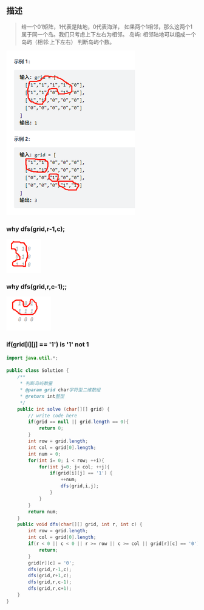 ## 描述
>给一个01矩阵，1代表是陆地，0代表海洋， 如果两个1相邻，那么这两个1属于同一个岛。我们只考虑上下左右为相邻。
岛屿: 相邻陆地可以组成一个岛屿（相邻:上下左右） 判断岛屿个数。
> 
![岛屿.png](images/岛屿.png)


### why dfs(grid,r-1,c);
![岛屿1.png](images/岛屿1.png)

### why dfs(grid,r,c-1);;
![岛屿2.png](images/岛屿2.png)

### if(grid[i][j] == '1') is '1' not 1

```java
import java.util.*;

public class Solution {
    /**
     * 判断岛屿数量
     * @param grid char字符型二维数组 
     * @return int整型
     */
    public int solve (char[][] grid) {
        // write code here
        if(grid == null || grid.length == 0){
            return 0;
        }
        int row = grid.length;
        int col = grid[0].length;
        int num = 0;
        for(int i= 0; i < row; ++i){
            for(int j=0; j< col; ++j){
                if(grid[i][j] == '1') {
                    ++num;
                    dfs(grid,i,j);
                }
            }
        }
        return num;
    }
    public void dfs(char[][] grid, int r, int c) {
        int row = grid.length;
        int col = grid[0].length;
        if(r < 0 || c < 0 || r >= row || c >= col || grid[r][c] == '0'){
            return;
        }
        grid[r][c] = '0';
        dfs(grid,r-1,c);
        dfs(grid,r+1,c);
        dfs(grid,r,c-1);
        dfs(grid,r,c+1);
    }
}
```